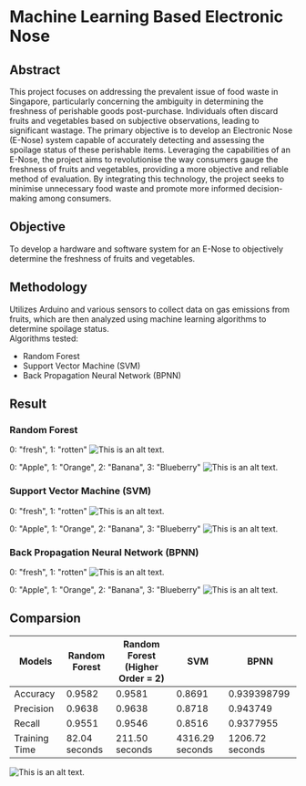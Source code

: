 #   Machine Learning Based Electronic Nose

## Abstract
This project focuses on addressing the prevalent issue of food waste in Singapore, particularly concerning the ambiguity in determining the freshness of perishable goods post-purchase. Individuals often discard fruits and vegetables based on subjective observations, leading to significant wastage. The primary objective is to develop an Electronic Nose (E-Nose) system capable of accurately detecting and assessing the spoilage status of these perishable items. Leveraging the capabilities of an E-Nose, the project aims to revolutionise the way consumers gauge the freshness of fruits and vegetables, providing a more objective and reliable method of evaluation. By integrating this technology, the project seeks to minimise unnecessary food waste and promote more informed decision-making among consumers.

## Objective
To develop a hardware and software system for an E-Nose to objectively determine the freshness of fruits and vegetables.

## Methodology
Utilizes Arduino and various sensors to collect data on gas emissions from fruits, which are then analyzed using machine learning algorithms to determine spoilage status.\
Algorithms tested:
* Random Forest
* Support Vector Machine (SVM)
* Back Propagation Neural Network (BPNN)

## Result
### Random Forest
0: "fresh", 1: "rotten"
![This is an alt text.](/images/RF_fresh.png )

0: "Apple", 1: "Orange", 2: "Banana", 3: "Blueberry" 
![This is an alt text.](/images/RF_fruit.png )

### Support Vector Machine (SVM)
0: "fresh", 1: "rotten"
![This is an alt text.](/images/SVM_fresh.png )

0: "Apple", 1: "Orange", 2: "Banana", 3: "Blueberry" 
![This is an alt text.](/images/SVM_fruit.png )

### Back Propagation Neural Network (BPNN)
0: "fresh", 1: "rotten"
![This is an alt text.](/images/BPNN_fresh.png )

0: "Apple", 1: "Orange", 2: "Banana", 3: "Blueberry" 
![This is an alt text.](/images/BPNN_fruit.png )

## Comparsion

| Models            | Random Forest | Random Forest (Higher Order = 2) | SVM     | BPNN       |
|-------------------|---------------|----------------------------------|---------|------------|
| Accuracy          | 0.9582        | 0.9581                           | 0.8691  | 0.939398799|
| Precision         | 0.9638        | 0.9638                           | 0.8718  | 0.943749   |
| Recall            | 0.9551        | 0.9546                           | 0.8516  | 0.9377955  |
| Training Time     | 82.04 seconds | 211.50 seconds                   | 4316.29 seconds | 1206.72 seconds |

![This is an alt text.](/images/result_compare_bar.png )


